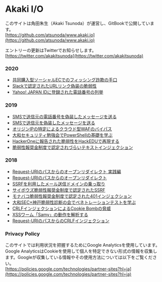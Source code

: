 # Akaki I/O

このサイトは角田朱生（Akaki Tsunoda）が運営し、GitBookで公開しています。  
[https://github.com/atsunoda/www.akaki.io](https://github.com/atsunoda/www.akaki.io)

エントリーの更新はTwitterでお知らせします。  
[https://twitter.com/akakitsunoda](https://twitter.com/akakitsunoda)

### 2020

* [共同購入型ソーシャルECでのフィッシング詐欺の手口](2020/pinduoduo_phishing.md)
* [Slackで認定されたURLリンク偽装の脆弱性](2020/url_link_spoofing.md)
* [Yahoo! JAPAN IDに登録された電話番号の列挙](2020/phone_number_enumeration.md)

### 2019

* [SMSで送信元の電話番号を偽装したメッセージを送る](2019/sms_spoofing_2.md)
* [SMSで送信元を偽装したメッセージを送る](2019/sms_spoofing.md)
* [オリジンIPの特定によるクラウド型WAFのバイパス](2019/cloud-waf_bypass.md)
* [大和セキュリティ勉強会でPowerShellの基礎を学ぶ](2019/learning_powershell.md)
* [HackerOneに報告された脆弱性をHackEDUで再現する](2019/hackedu.md)
* [脆弱性報奨金制度で認定されづらいテキストインジェクション](2019/text_injection.md)

### 2018

* [Request-URIのパスからのオープンリダイレクト 実践編](2018/practical_open_redirect_via_path.md)
* [Request-URIのパスからのオープンリダイレクト](2018/open_redirect_via_path.md)
* [SSRFを利用したメール送信ドメインの乗っ取り](2018/smtp_domain_takeover.md)
* [サイボウズ脆弱性報奨金制度で認定されたSSRF](2018/ssrf_in_cybozu.md)
* [モナバコ脆弱性報奨金制度で認定された401インジェクション](2018/401i_in_monabako.md)
* [大和SEC×神戸脆弱性診断の会でペネトレーションテストを学ぶ](2018/learning_pentest_in_kobe.md)
* [CRLFインジェクションによるCookie Bombの脅威](2018/impact_of_cookie_bomb.md)
* [XSSワーム「Samy」の動作を解析する](2018/analyzing_samy_xss_worm.md)
* [Request-URIのパスからのCRLFインジェクション](2018/crlfi_via_path_of_request-uri.md)

### Privacy Policy

このサイトでは利用状況を把握するためにGoogle Analyticsを使用しています。Google AnalyticsはCookieを使用して個人を特定できない形式の情報を収集します。Googleが収集している情報やその使用方法については以下をご覧ください。  
[https://policies.google.com/technologies/partner-sites?hl=ja](https://policies.google.com/technologies/partner-sites?hl=ja)

